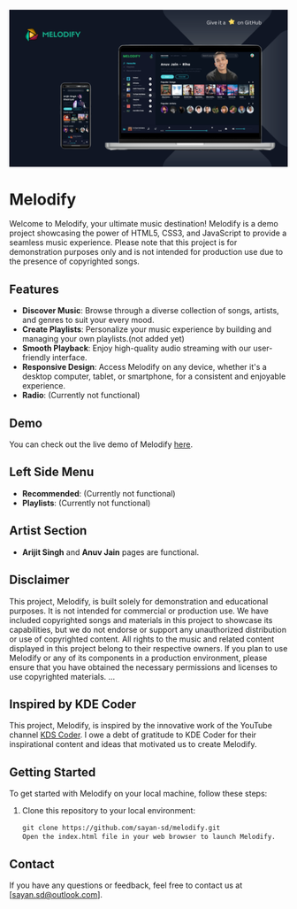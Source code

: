 ![Melodify Website Preview](./mockup.png)

# Melodify
Welcome to Melodify, your ultimate music destination! Melodify is a demo project showcasing the power of HTML5, CSS3, and JavaScript to provide a seamless music experience. Please note that this project is for demonstration purposes only and is not intended for production use due to the presence of copyrighted songs.

## Features
- **Discover Music**: Browse through a diverse collection of songs, artists, and genres to suit your every mood.
- **Create Playlists**: Personalize your music experience by building and managing your own playlists.(not added yet)
- **Smooth Playback**: Enjoy high-quality audio streaming with our user-friendly interface.
- **Responsive Design**: Access Melodify on any device, whether it's a desktop computer, tablet, or smartphone, for a consistent and enjoyable experience.
- **Radio**: (Currently not functional)
## Demo
You can check out the live demo of Melodify [here](https://sayan-sd.github.io/melodify/).

## Left Side Menu
- **Recommended**: (Currently not functional)
- **Playlists**: (Currently not functional)

## Artist Section
- **Arijit Singh** and **Anuv Jain** pages are functional.

## Disclaimer
This project, Melodify, is built solely for demonstration and educational purposes. It is not intended for commercial or production use. We have included copyrighted songs and materials in this project to showcase its capabilities, but we do not endorse or support any unauthorized distribution or use of copyrighted content.
All rights to the music and related content displayed in this project belong to their respective owners. If you plan to use Melodify or any of its components in a production environment, please ensure that you have obtained the necessary permissions and licenses to use copyrighted materials.
...

## Inspired by KDE Coder
This project, Melodify, is inspired by the innovative work of the YouTube channel [KDS Coder](https://www.youtube.com/@kdscoder). I owe a debt of gratitude to KDE Coder for their inspirational content and ideas that motivated us to create Melodify.

## Getting Started
To get started with Melodify on your local machine, follow these steps:
1. Clone this repository to your local environment:
   ```shell
   git clone https://github.com/sayan-sd/melodify.git
   Open the index.html file in your web browser to launch Melodify.

## Contact
If you have any questions or feedback, feel free to contact us at [sayan.sd@outlook.com].
